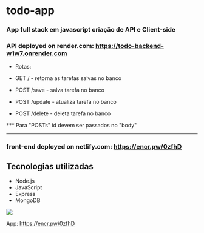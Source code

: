 # todo-app

### App full stack em javascript criação de API e Client-side 

### API deployed on render.com: https://todo-backend-w1w7.onrender.com
- Rotas:

- GET / - retorna as tarefas salvas no banco
- POST /save -  salva tarefa no banco
- POST /update - atualiza tarefa no banco
- POST /delete - deleta tarefa no banco

*** Para "POSTs" id devem ser passados no "body"

<hr />

### front-end deployed on netlify.com: https://encr.pw/0zfhD

## Tecnologias utilizadas

- Node.js
- JavaScript
- Express
- MongoDB

<img src="https://i.postimg.cc/CKXQSgV9/Screenshot.png">

App: https://encr.pw/0zfhD
